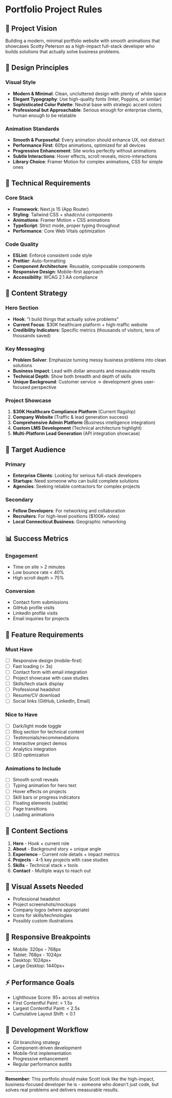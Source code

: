 # Portfolio Project Rules

## 🎯 **Project Vision**
Building a modern, minimal portfolio website with smooth animations that showcases Scotty Peterson as a high-impact full-stack developer who builds solutions that actually solve business problems.

## 🎨 **Design Principles**

### Visual Style
- **Modern & Minimal**: Clean, uncluttered design with plenty of white space
- **Elegant Typography**: Use high-quality fonts (Inter, Poppins, or similar)
- **Sophisticated Color Palette**: Neutral base with strategic accent colors
- **Professional but Approachable**: Serious enough for enterprise clients, human enough to be relatable

### Animation Standards
- **Smooth & Purposeful**: Every animation should enhance UX, not distract
- **Performance First**: 60fps animations, optimized for all devices
- **Progressive Enhancement**: Site works perfectly without animations
- **Subtle Interactions**: Hover effects, scroll reveals, micro-interactions
- **Library Choice**: Framer Motion for complex animations, CSS for simple ones

## 📱 **Technical Requirements**

### Core Stack
- **Framework**: Next.js 15 (App Router)
- **Styling**: Tailwind CSS + shadcn/ui components
- **Animations**: Framer Motion + CSS animations
- **TypeScript**: Strict mode, proper typing throughout
- **Performance**: Core Web Vitals optimization

### Code Quality
- **ESLint**: Enforce consistent code style
- **Prettier**: Auto-formatting
- **Component Architecture**: Reusable, composable components
- **Responsive Design**: Mobile-first approach
- **Accessibility**: WCAG 2.1 AA compliance

## 📄 **Content Strategy**

### Hero Section
- **Hook**: "I build things that actually solve problems"
- **Current Focus**: $30K healthcare platform + high-traffic website
- **Credibility Indicators**: Specific metrics (thousands of visitors, tens of thousands saved)

### Key Messaging
- **Problem Solver**: Emphasize turning messy business problems into clean solutions
- **Business Impact**: Lead with dollar amounts and measurable results
- **Technical Depth**: Show both breadth and depth of skills
- **Unique Background**: Customer service → development gives user-focused perspective

### Project Showcase
1. **$30K Healthcare Compliance Platform** (Current flagship)
2. **Company Website** (Traffic & lead generation success)
3. **Comprehensive Admin Platform** (Business intelligence integration)
4. **Custom LMS Development** (Technical architecture highlight)
5. **Multi-Platform Lead Generation** (API integration showcase)

## 🎯 **Target Audience**

### Primary
- **Enterprise Clients**: Looking for serious full-stack developers
- **Startups**: Need someone who can build complete solutions
- **Agencies**: Seeking reliable contractors for complex projects

### Secondary
- **Fellow Developers**: For networking and collaboration
- **Recruiters**: For high-level positions ($100K+ roles)
- **Local Connecticut Business**: Geographic networking

## 📊 **Success Metrics**

### Engagement
- Time on site > 2 minutes
- Low bounce rate < 40%
- High scroll depth > 75%

### Conversion
- Contact form submissions
- GitHub profile visits
- LinkedIn profile visits
- Email inquiries for projects

## 🚀 **Feature Requirements**

### Must Have
- [ ] Responsive design (mobile-first)
- [ ] Fast loading (< 3s)
- [ ] Contact form with email integration
- [ ] Project showcase with case studies
- [ ] Skills/tech stack display
- [ ] Professional headshot
- [ ] Resume/CV download
- [ ] Social links (GitHub, LinkedIn, Email)

### Nice to Have
- [ ] Dark/light mode toggle
- [ ] Blog section for technical content
- [ ] Testimonials/recommendations
- [ ] Interactive project demos
- [ ] Analytics integration
- [ ] SEO optimization

### Animations to Include
- [ ] Smooth scroll reveals
- [ ] Typing animation for hero text
- [ ] Hover effects on projects
- [ ] Skill bars or progress indicators
- [ ] Floating elements (subtle)
- [ ] Page transitions
- [ ] Loading animations

## 📝 **Content Sections**

1. **Hero** - Hook + current role
2. **About** - Background story + unique angle
3. **Experience** - Current role details + impact metrics
4. **Projects** - 4-5 key projects with case studies
5. **Skills** - Technical stack + tools
6. **Contact** - Multiple ways to reach out

## 🎨 **Visual Assets Needed**
- Professional headshot
- Project screenshots/mockups
- Company logos (where appropriate)
- Icons for skills/technologies
- Possibly custom illustrations

## 📱 **Responsive Breakpoints**
- Mobile: 320px - 768px
- Tablet: 768px - 1024px
- Desktop: 1024px+
- Large Desktop: 1440px+

## ⚡ **Performance Goals**
- Lighthouse Score: 95+ across all metrics
- First Contentful Paint: < 1.5s
- Largest Contentful Paint: < 2.5s
- Cumulative Layout Shift: < 0.1

## 🔧 **Development Workflow**
- Git branching strategy
- Component-driven development
- Mobile-first implementation
- Progressive enhancement
- Regular performance audits

---

**Remember**: This portfolio should make Scott look like the high-impact, business-focused developer he is - someone who doesn't just code, but solves real problems and delivers measurable results. 